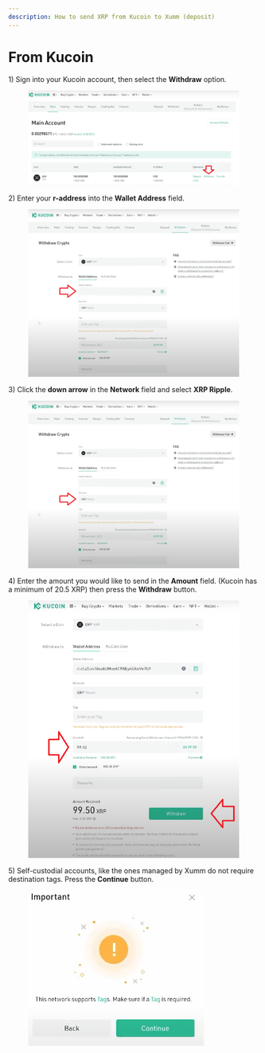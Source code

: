 ```yaml
---
description: How to send XRP from Kucoin to Xumm (deposit)
---
```


# From Kucoin

1\) Sign into your Kucoin account, then select the **Withdraw** option.

<figure><img src="../../.gitbook/assets/KuCoin -1.png" alt=""><figcaption></figcaption></figure>

2\) Enter your **r-address** into the **Wallet Address** field.

<figure><img src="../../.gitbook/assets/KuCoin -2.png" alt=""><figcaption></figcaption></figure>

3\) Click the **down arrow** in the **Network** field and select **XRP Ripple**.

<figure><img src="../../.gitbook/assets/KuCoin -3.png" alt=""><figcaption></figcaption></figure>

4\) Enter the amount you would like to send in the **Amount** field. (Kucoin has a minimum of 20.5 XRP) then press the **Withdraw** button.

<figure><img src="../../.gitbook/assets/KuCoin -4.png" alt=""><figcaption></figcaption></figure>

5\) Self-custodial accounts, like the ones managed by Xumm do not require destination tags. Press the **Continue** button.

<figure><img src="../../.gitbook/assets/KuCoin -5.png" alt=""><figcaption></figcaption></figure>
